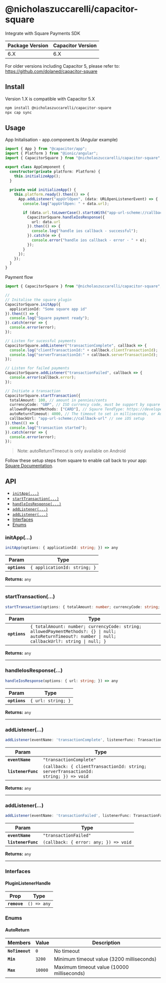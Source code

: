 # @nicholaszuccarelli/capacitor-square

Integrate with Square Payments SDK

| Package Version | Capacitor Version |
|-----------------|-------------------|
| 6.X             | 6.X               |

For older versions including Capacitor 5, please refer to:
https://github.com/dolaned/capacitor-square

## Install

Version 1.X is compatible with Capacitor 5.X
```bash
npm install @nicholaszuccarelli/capacitor-square
npx cap sync
```

## Usage

App Initalisation - app.component.ts (Angular example)

```ts
import { App } from "@capacitor/app";
import { Platform } from "@ionic/angular";
import { CapacitorSquare } from "@nicholaszuccarelli/capacitor-square";

export class AppComponent {
  constructor(private platform: Platform) {
    this.initializeApp();
  }
  
  private void initializeApp() {
    this.platform.ready().then(() => {
      App.addListener("appUrlOpen", (data: URLOpenListenerEvent) => {
        console.log("appUrlOpen: " + data.url);

        if (data.url.toLowerCase().startsWith("app-url-scheme://callback-url")) {
          CapacitorSquare.handleIosResponse({
            url: data.url
          }).then(() => {
            console.log("handle ios callback - successful");
          }).catch(e => {
            console.error("handle ios callback - error - " + e);
          });
        }
      });
    });
  }
}
```

Payment flow
```ts
import { CapacitorSquare } from "@nicholaszuccarelli/capacitor-square";

//
// Initalise the square plugin
CapacitorSquare.initApp({
  applicationId: "Some square app id"
}).then(() => {
  console.log("Square payment ready");
}).catch(error => {
  console.error(error);
});

// Listen for sucessful payments
CapacitorSquare.addListener("transactionComplete", callback => {
  console.log("clientTransactionId:" + callback.clientTransactionId);
  console.log("serverTransactionId:" + callback.serverTransactionId);
});

// Listen for failed payments
CapacitorSquare.addListener("transactionFailed", callback => {
  console.error(callback.error);
});

// Initiate a transaction
CapacitorSquare.startTransaction({
  totalAmount: 100, // amount in pennies/cents
  currencyCode: "GBP", // ISO currency code, must be support by square
  allowedPaymentMethods: ["CARD"], // Sqaure TendType: https://developer.squareup.com/docs/api/point-of-sale/android/com/squareup/sdk/pos/ChargeRequest.TenderType.html
  autoReturnTimeout: 4000, // The timeout to set in milliseconds, or AutoReturn.NoTimeout. If you specify a timeout, it must be between 3200 milliseconds and 10000 milliseconds.
  callbackUrl: "app-url-scheme://callback-url" // see iOS setup
}).then(() => {
  console.log("transaction started");
}).catch(error => {
  console.error(error);
});

```

> Note: autoReturnTimeout is only available on Android

Follow these setup steps from square to enable call back to your app: [Square Documentation](https://developer.squareup.com/docs/pos-api/build-on-ios#step-4-add-your-url-schemes).


## API

<docgen-index>

* [`initApp(...)`](#initapp)
* [`startTransaction(...)`](#starttransaction)
* [`handleIosResponse(...)`](#handleiosresponse)
* [`addListener(...)`](#addlistener)
* [`addListener(...)`](#addlistener)
* [Interfaces](#interfaces)
* [Enums](#enums)

</docgen-index>

<docgen-api>
<!--Update the source file JSDoc comments and rerun docgen to update the docs below-->

### initApp(...)

```typescript
initApp(options: { applicationId: string; }) => any
```

| Param         | Type                                    |
| ------------- | --------------------------------------- |
| **`options`** | <code>{ applicationId: string; }</code> |

**Returns:** <code>any</code>

--------------------


### startTransaction(...)

```typescript
startTransaction(options: { totalAmount: number; currencyCode: string; allowedPaymentMethods?: string[] | null; autoReturnTimeout?: number | AutoReturn.NoTimeout | null; callbackUrl?: string | null; }) => any
```

| Param         | Type                                                                                                                                                              |
| ------------- | ----------------------------------------------------------------------------------------------------------------------------------------------------------------- |
| **`options`** | <code>{ totalAmount: number; currencyCode: string; allowedPaymentMethods?: {} \| null; autoReturnTimeout?: number \| null; callbackUrl?: string \| null; }</code> |

**Returns:** <code>any</code>

--------------------


### handleIosResponse(...)

```typescript
handleIosResponse(options: { url: string; }) => any
```

| Param         | Type                          |
| ------------- | ----------------------------- |
| **`options`** | <code>{ url: string; }</code> |

**Returns:** <code>any</code>

--------------------


### addListener(...)

```typescript
addListener(eventName: 'transactionComplete', listenerFunc: TransactionCompletedListener) => Promise<PluginListenerHandle> & PluginListenerHandle
```

| Param              | Type                                                                                              |
| ------------------ | ------------------------------------------------------------------------------------------------- |
| **`eventName`**    | <code>"transactionComplete"</code>                                                                |
| **`listenerFunc`** | <code>(callback: { clientTransactionId: string; serverTransactionId: string; }) =&gt; void</code> |

**Returns:** <code>any</code>

--------------------


### addListener(...)

```typescript
addListener(eventName: 'transactionFailed', listenerFunc: TransactionFailedListener) => Promise<PluginListenerHandle> & PluginListenerHandle
```

| Param              | Type                                                |
| ------------------ | --------------------------------------------------- |
| **`eventName`**    | <code>"transactionFailed"</code>                    |
| **`listenerFunc`** | <code>(callback: { error: any; }) =&gt; void</code> |

**Returns:** <code>any</code>

--------------------


### Interfaces


#### PluginListenerHandle

| Prop         | Type                      |
| ------------ | ------------------------- |
| **`remove`** | <code>() =&gt; any</code> |


### Enums


#### AutoReturn

| Members         | Value              | Description                                |
| --------------- | ------------------ | ------------------------------------------ |
| **`NoTimeout`** | <code>0</code>     | No timeout                                 |
| **`Min`**       | <code>3200</code>  | Minimum timeout value (3200 milliseconds)  |
| **`Max`**       | <code>10000</code> | Maximum timeout value (10000 milliseconds) |

</docgen-api>

